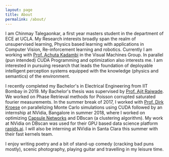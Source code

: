 ```yaml
---
layout: page
title: About
permalink: /about/
---
```


I am Chinmay Talegaonkar, a first year masters student in the department of ECE at UCLA. My Research interests broadly span the realm of unsupervised learning, Physics based learning with applications in Computer Vision, Re-inforcement learning and robotics. Currently I am working with [Prof. Achuta Kadambi](https://www.ee.ucla.edu/achuta-kadambi/) in the Visual Machines Group. In parallel (pun intended) CUDA Programming and optimization also interests me. I am interested in pursuing research that leads the foundation of deployable intelligent perception systems equipped with the knowledge (physics and semantics) of the environment. 

I recently completed my Bachelor's in Electrical Engineering from IIT Bombay in 2019. My Bachelor's thesis was supervised by [Prof. Ajit Rajwade](https://www.cse.iitb.ac.in/~ajitvr/). We worked on Phase Retrieval methods for Poisson corrupted saturated fourier measurements. 
In the summer break of 2017, I worked with [Prof. Dirk Kroese](https://people.smp.uq.edu.au/DirkKroese/) on parallelizing Monte Carlo simulations using CUDA followed by an internship at NVidia, Bangalore in summer 2018, where I worked on optimizing [Capsule Networks](https://arxiv.org/pdf/1710.09829.pdf) and DBscan (a clustering algorithm). My work at NVidia on DBscan was used for their GPU based data science platform [rapids.ai](https://rapids.ai/). I will also be interning at NVidia in Santa Clara this summer with their fast kernels team. 

I enjoy writing poetry and a bit of stand-up comedy (cracking bad puns mostly), scenic photography, playing guitar and travelling in my leisure time. 


